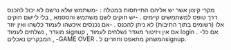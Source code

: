 מקרי קיצון אשר יש אליהם התייחסות במטלה : 
-משתמש שלא נרשם לא יכול להכנס דרך טופס למשתמשים קיימים .
-יש חוקים לשם משתמש והססמא , בלי ליישם חוקים אלו (רשומים בתוך התיבות) לא ניתן להכנס .
-אם נכנסים איכשהו לעמוד כלשהו ואין יוזר מוגדר , נשלחים לעמוד signup , אם אין ויזיטור מוגדר נשלחים לעמוד login .
-אם כל המבקרים נאכלים , -GAME OVER . המשחק מתאפס וחוזרים לsignup.
